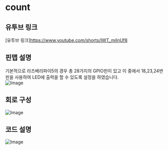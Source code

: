 # count

## 유투브 링크
[유투브 링크]https://www.youtube.com/shorts/IWT_miInUf8

## 핀맵 설명
기본적으로 라즈베리파이5의 경우 총 28가지의 GPIO핀이 있고 이 중에서 18,23,24번 핀을 사용하여 LED에 출력을 할 수 있도록 설정을 하였습니다.  
![Image](https://github.com/user-attachments/assets/ed056882-0848-4be4-bd1d-4461c4f25ebe)

## 회로 구성
![Image](https://github.com/user-attachments/assets/4c58c5a8-48d8-41d3-b6e7-3a0027d59efb)

## 코드 설명
![Image](https://github.com/user-attachments/assets/ba3f2314-6f7c-496c-bc09-bde5b318b0c4)
